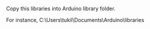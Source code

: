 Copy this libraries into Arduino library folder.

For instance, C:\Users\tukil\Documents\Arduino\libraries
